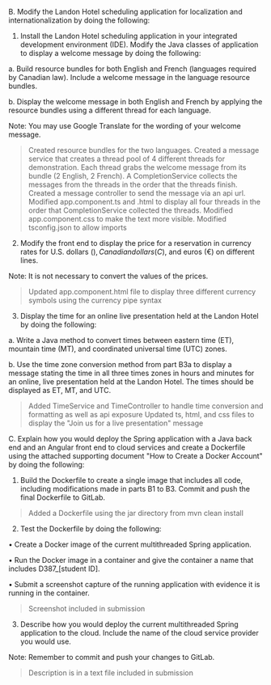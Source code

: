 B.  Modify the Landon Hotel scheduling application for localization and internationalization by doing the following:

1.   Install the Landon Hotel scheduling application in your integrated development environment (IDE). Modify the Java classes of application to display a welcome message by doing the following:

a.  Build resource bundles for both English and French (languages required by Canadian law). Include a welcome message in the language resource bundles.

b.  Display the welcome message in both English and French by applying the resource bundles using a different thread for each language.


Note: You may use Google Translate for the wording of your welcome message.

> Created resource bundles for the two languages.
> Created a message service that creates a thread pool of 4 different threads for demonstration.
> Each thread grabs the welcome message from its bundle (2 English, 2 French).
> A CompletionService collects the messages from the threads in the order that the threads finish.
> Created a message controller to send the message via an api url.
> Modified app.component.ts and .html to display all four threads in the order that CompletionService collected the threads.
> Modified app.component.css to make the text more visible.
> Modified tsconfig.json to allow imports

2.  Modify the front end to display the price for a reservation in currency rates for U.S. dollars ($), Canadian dollars (C$), and euros (€) on different lines.


Note: It is not necessary to convert the values of the prices.

> Updated app.component.html file to display three different currency symbols using the currency pipe syntax

3.  Display the time for an online live presentation held at the Landon Hotel by doing the following:

a.  Write a Java method to convert times between eastern time (ET), mountain time (MT), and coordinated universal time (UTC) zones.

b.  Use the time zone conversion method from part B3a to display a message stating the time in all three times zones in hours and minutes for an online, live presentation held at the Landon Hotel. The times should be displayed as ET, MT, and UTC.

> Added TimeService and TimeController to handle time conversion and formatting as well as api exposure
> Updated ts, html, and css files to display the "Join us for a live presentation" message

C.  Explain how you would deploy the Spring application with a Java back end and an Angular front end to cloud services and create a Dockerfile using the attached supporting document "How to Create a Docker Account" by doing the following:

1.  Build the Dockerfile to create a single image that includes all code, including modifications made in parts B1 to B3. Commit and push the final Dockerfile to GitLab.

> Added a Dockerfile using the jar directory from mvn clean install

2.  Test the Dockerfile by doing the following:

•   Create a Docker image of the current multithreaded Spring application.

•   Run the Docker image in a container and give the container a name that includes D387_[student ID].

•   Submit a screenshot capture of the running application with evidence it is running in the container.

> Screenshot included in submission

3.  Describe how you would deploy the current multithreaded Spring application to the cloud. Include the name of the cloud service provider you would use.


Note: Remember to commit and push your changes to GitLab.

> Description is in a text file included in submission
